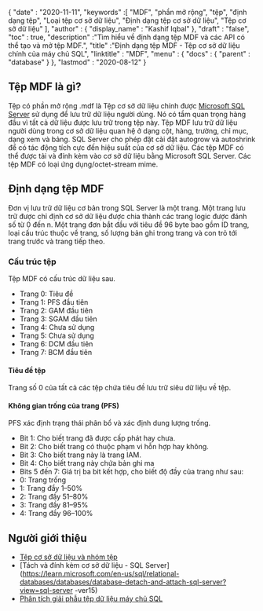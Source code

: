{
  "date" : "2020-11-11",
  "keywords" :[ "MDF", "phần mở rộng", "tệp", "định dạng tệp", "Loại tệp cơ sở dữ liệu", "Định dạng tệp cơ sở dữ liệu", "Tệp cơ sở dữ liệu" ],
  "author" : {
    "display_name" : "Kashif Iqbal"
},
  "draft" : "false",
  "toc" : true,
  "description" :"Tìm hiểu về định dạng tệp MDF và các API có thể tạo và mở tệp MDF.",
  "title" :"Định dạng tệp MDF - Tệp cơ sở dữ liệu chính của máy chủ SQL",
  "linktitle" : "MDF",
  "menu" : {
    "docs" : {
      "parent" : "database"
}
},
  "lastmod" : "2020-08-12"
}

## Tệp MDF là gì?

Tệp có phần mở rộng .mdf là Tệp cơ sở dữ liệu chính được [Microsoft SQL Server](https://en.wikipedia.org/wiki/Microsoft_SQL_Server) sử dụng để lưu trữ dữ liệu người dùng. Nó có tầm quan trọng hàng đầu vì tất cả dữ liệu được lưu trữ trong tệp này. Tệp MDF lưu trữ dữ liệu người dùng trong cơ sở dữ liệu quan hệ ở dạng cột, hàng, trường, chỉ mục, dạng xem và bảng. SQL Server cho phép đặt cài đặt autogrow và autoshrink để có tác động tích cực đến hiệu suất của cơ sở dữ liệu. Các tệp MDF có thể được tải và đính kèm vào cơ sở dữ liệu bằng Microsoft SQL Server. Các tệp MDF có loại ứng dụng/octet-stream mime.

## Định dạng tệp MDF

Đơn vị lưu trữ dữ liệu cơ bản trong SQL Server là một trang. Một trang lưu trữ được chỉ định cơ sở dữ liệu được chia thành các trang logic được đánh số từ 0 đến n. Một trang đơn bắt đầu với tiêu đề 96 byte bao gồm ID trang, loại cấu trúc thuộc về trang, số lượng bản ghi trong trang và con trỏ tới trang trước và trang tiếp theo.

### Cấu trúc tệp

Tệp MDF có cấu trúc dữ liệu sau.

* Trang 0: Tiêu đề
* Trang 1: PFS đầu tiên
* Trang 2: GAM đầu tiên
* Trang 3: SGAM đầu tiên
* Trang 4: Chưa sử dụng
* Trang 5: Chưa sử dụng
* Trang 6: DCM đầu tiên
* Trang 7: BCM đầu tiên

#### Tiêu đề tệp

Trang số 0 của tất cả các tệp chứa tiêu đề lưu trữ siêu dữ liệu về tệp.

#### Không gian trống của trang (PFS)
PFS xác định trạng thái phân bổ và xác định dung lượng trống.

* Bit 1: Cho biết trang đã được cấp phát hay chưa.
* Bit 2: Cho biết trang có thuộc phạm vi hỗn hợp hay không.
* Bit 3: Cho biết trang này là trang IAM.
* Bit 4: Cho biết trang này chứa bản ghi ma
* Bits 5 đến 7: Giá trị ba bit kết hợp, cho biết độ đầy của trang như sau:
* 0: Trang trống
* 1: Trang đầy 1–50%
* 2: Trang đầy 51–80%
* 3: Trang đầy 81–95%
* 4: Trang đầy 96–100%

## Người giới thiệu

* [Tệp cơ sở dữ liệu và nhóm tệp](https://learn.microsoft.com/en-us/sql/relational-databases/databases/database-files-and-filegroups?view=sql-server-ver15)
* [Tách và đính kèm cơ sở dữ liệu - SQL Server](https://learn.microsoft.com/en-us/sql/relational-databases/databases/database-detach-and-attach-sql-server?view=sql-server -ver15)
* [Phân tích giải phẫu tệp dữ liệu máy chủ SQL](https://blog.pythian.com/analyzing-sql-server-data-file-anatomy/)

